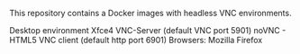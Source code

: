 This repository contains a Docker images with headless VNC environments.

Desktop environment Xfce4
VNC-Server (default VNC port 5901)
noVNC - HTML5 VNC client (default http port 6901)
Browsers:
Mozilla Firefox
